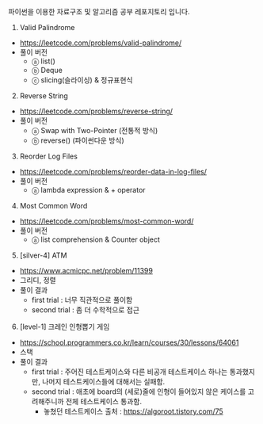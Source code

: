 파이썬을 이용한 자료구조 및 알고리즘 공부 레포지토리 입니다.

1. Valid Palindrome
  - https://leetcode.com/problems/valid-palindrome/
  - 풀이 버전
    - ⓐ list()
    - ⓑ Deque
    - ⓒ slicing(슬라이싱) & 정규표현식

2. Reverse String
  - https://leetcode.com/problems/reverse-string/
  - 풀이 버전
    - ⓐ Swap with Two-Pointer (전통적 방식)
    - ⓑ reverse() (파이썬다운 방식)

3. Reorder Log Files
  - https://leetcode.com/problems/reorder-data-in-log-files/
  - 풀이 버전
    - ⓐ lambda expression & + operator

4. Most Common Word
- https://leetcode.com/problems/most-common-word/
- 풀이 버전
  - ⓐ list comprehension & Counter object

5. [silver-4] ATM
- https://www.acmicpc.net/problem/11399
- 그리디, 정렬
- 풀이 결과
    - first trial : 너무 직관적으로 풀이함
    - second trial : 좀 더 수학적으로 접근

6. [level-1] 크레인 인형뽑기 게임
- https://school.programmers.co.kr/learn/courses/30/lessons/64061
- 스택
- 풀이 결과
    - first trial : 주어진 테스트케이스와 다른 비공개 테스트케이스 하나는 통과했지만, 나머지 테스트케이스들에 대해서는 실패함.
    - second trial : 애초에 board의 (세로)줄에 인형이 들어있지 않은 케이스를 고려해주니까 전체 테스트케이스 통과함.
        - 놓쳤던 테스트케이스 출처 : https://algoroot.tistory.com/75
